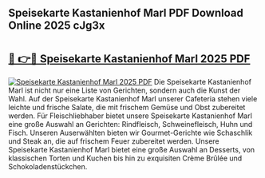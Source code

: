 ## Speisekarte Kastanienhof Marl PDF Download Online 2025 cJg3x

# <h2><a href="http://gc76bm.nevu.top/?p=Speisekarte+Kastanienhof+Marl">🔗 👉🔴 Speisekarte Kastanienhof Marl 2025 PDF</a></h2>

[![Speisekarte Kastanienhof Marl 2025 PDF](https://i.imgur.com/dBaPXMq.png)](http://gc76bm.nevu.top/?p=Speisekarte+Kastanienhof+Marl)
Die Speisekarte Kastanienhof Marl ist nicht nur eine Liste von Gerichten, sondern auch die Kunst der Wahl. Auf der Speisekarte Kastanienhof Marl unserer Cafeteria stehen viele leichte und frische Salate, die mit frischem Gemüse und Obst zubereitet werden. Für Fleischliebhaber bietet unsere Speisekarte Kastanienhof Marl eine große Auswahl an Gerichten: Rindfleisch, Schweinefleisch, Huhn und Fisch. Unseren Auserwählten bieten wir Gourmet-Gerichte wie Schaschlik und Steak an, die auf frischem Feuer zubereitet werden. Unsere Speisekarte Kastanienhof Marl bietet eine große Auswahl an Desserts, von klassischen Torten und Kuchen bis hin zu exquisiten Crème Brûlée und Schokoladenstückchen.
